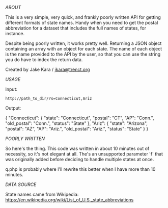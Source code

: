 *ABOUT*

This is a very simple, very quick, and frankly poorly written API for getting 
different formats of state names. Handy when you need to get the postal 
abbreviation for a dataset that includes the full names of states, for
instance.

Despite being poorly written, it works pretty well. Returning a JSON
object containing an array with an object for each state. The name of each
object is the name provided to the API by the user, so that you can use the
string you do have to index the return data.

Created by Jake Kara / jkara@trenct.org

*USAGE*

Input:

	http://path_to_dir/?s=Connecticut,Ariz

Output:

{
    "Connecticut": {
        "state": "Connecticut",
        "postal": "CT",
        "AP": "Conn.",
        "old_postal": "Conn.",
        "status": "State"
    },
    "Ariz": {
        "state": "Arizona",
        "postal": "AZ",
        "AP": "Ariz.",
        "old_postal": "Ariz.",
        "status": "State"
    }
}

*POORLY WRITTEN*

So here's the thing. This code was written in about 10 minutes out of necessity,
so it's not elegant at all. The's an unsupported parameter 'f' that was 
originally added before deciding to handle multiple states at once.

q.php is probably where I'll rewrite this better when I have more than 10 
minutes.

*DATA SOURCE*

State names came from Wikipedia:
https://en.wikipedia.org/wiki/List_of_U.S._state_abbreviations